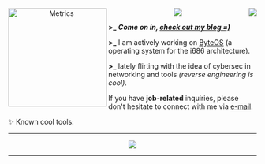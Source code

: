 

<center>

<img align="left" src="https://cdnb.artstation.com/p/assets/images/images/045/503/681/original/dylan-momotokenartstation.gif?1642874513" alt="Metrics" width="200"> 
<img align="right" src="https://komarev.com/ghpvc/?username=devYaksha&style=flat&color=313131&label=views&abbreviated=true">
<img src="https://readme-typing-svg.demolab.com?font=VT323&duration=2000&pause=1000&color=9C9F8F&width=435&separator=%3C&lines=Hey%2C+it%C2%B4s+Guilherme%3Ccurrently%3A+Learning+arcane+arts%3Ccool+trick%3A+int+eax+%3D+((int(*)());%3Canother+cool+trick%3A+%3A()%7B+%3A%7C%3A%26+%7D;%3A">

</center>

**\>\_** **_Come on in, [check out my blog =)](https://iyksh.github.io)_**

**\>\_** I am actively working on [ByteOS](https://github.com/iyksh/ByteOS) (a operating system for the i686 architecture).

**\>\_** lately flirting with the idea of ​​cybersec in networking and tools _(reverse engineering is cool)_.

If you have **job-related** inquiries, please don't hesitate to connect with me via [e-mail](mailto:gssantoz2012@gmail.com).


✨ Known cool tools:

<center>

---


<img align="center" src="https://skillicons.dev/icons?i=linux,c,cpp,rust,python,java,bash,git,neovim,latex&perline=10">

---

</center>

